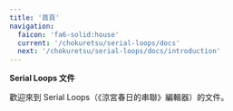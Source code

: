 ```yaml
---
title: '首頁'
navigation:
  faicon: 'fa6-solid:house'
  current: '/chokuretsu/serial-loops/docs'
  next: '/chokuretsu/serial-loops/docs/introduction'
---
```

<b class="sl-header">Serial Loops 文件</b> 

歡迎來到 Serial Loops（《涼宮春日的串聯》編輯器）的文件。